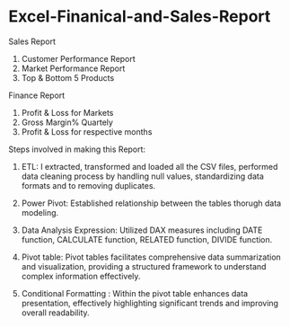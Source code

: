 # Excel-Finanical-and-Sales-Report

Sales Report
1. Customer Performance Report 
2. Market Performance Report 
3. Top & Bottom 5 Products 

Finance Report 
1. Profit & Loss for Markets
2. Gross Margin% Quartely
3. Profit & Loss for respective months

Steps involved in making this Report: 

1. ETL: I extracted, transformed and loaded all the CSV files, performed data cleaning process by handling null values, standardizing data formats and to removing duplicates.

2. Power Pivot: Established relationship between the tables thorugh data modeling. 

3. Data Analysis Expression: Utilized DAX measures including DATE function, CALCULATE function, RELATED function, DIVIDE function.

4. Pivot table: Pivot tables facilitates comprehensive data summarization and visualization, providing a structured framework to understand complex information effectively.

5. Conditional Formatting : Within the pivot table enhances data presentation, effectively highlighting significant trends and improving overall readability. 
